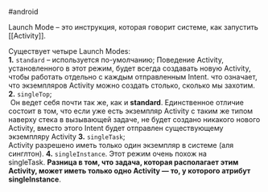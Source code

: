 #android 

Launch Mode – это инструкция, которая говорит системе, как запустить [[Activity]].
  
Существует четыре Launch Modes:  
**1.** `standard` – используется по-умолчанию; 
	Поведение Activity, установленного в этот режим, будет всегда создавать новую Activity, чтобы работать отдельно с каждым отправленным Intent. что означает, что экземпляров Activity можно создать столько, сколько мы захотим. 
**2.** `singleTop`;  
	 Он ведет себя почти так же, как и **standard**. Единственное отличие состоит в том, что если уже есть экземпляр Activity с таким же типом наверху стека в вызывающей задаче, не будет создано никакого нового Activity, вместо этого Intent будет отправлен существующему экземпляру Activity
**3.** `singleTask`;  
	Activity разрешено иметь только один экземпляр в системе (аля синглтон).
**4.** `singleInstance`.
	Этот режим очень похож на singleTask. **Разница в том, что задача, которая располагает этим Activity, может иметь только одно Activity — то, у которого атрибут singleInstance**.